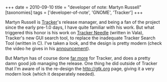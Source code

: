 +++
date = 2010-09-10
title = "developer of note: Martyn Russell"
[taxonomies]
tags = ['developer-of-note', 'GNOME', 'Tracker']
+++

Martyn Russell is [Tracker]'s release manager, and being a fan of the
project since the early pre-1.0 days, I have quite familiar with his
work. But what triggered this honor is his work on [Tracker Needle]
(written in Vala), Tracker's new GUI search tool, to replace the
inadequate Tracker Search Tool (written in C). I've taken a look, and
the design is pretty modern (check the video he gives in his
[announcement][Tracker Needle]).

But Martyn has of course done [far more] for Tracker, and does a pretty
damn good job managing the release. One thing he did outside of Tracker
that I'm aware of is the re-design the <http://gtk.org> page, giving it
a very modern look (which it desperately needed).

  [Tracker]: http://projects.gnome.org/tracker/
  [Tracker Needle]: http://blogs.gnome.org/mr/2010/09/08/tracker-needle/
  [far more]: http://git.gnome.org/browse/tracker/log/?qt=author&q=martyn
